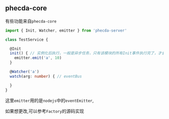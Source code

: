 ## phecda-core
有些功能来自`phecda-core`

```ts
import { Init, Watcher, emitter } from 'phecda-server'

class TestService {

  @Init
  init() { // 实例化后执行，一般是异步任务，只有该模块的所有Init事件执行完了，才会执行父模块(就是调用此模块的模块）的Init
    emitter.emit('a', 10)
  }

  @Watcher('a')
  watch(arg: number) { // eventBus

  }
}
```


这里`emitter`用的是`nodejs`中的`eventEmitter`,

如果想更改,可以参考`Factory`的源码实现

